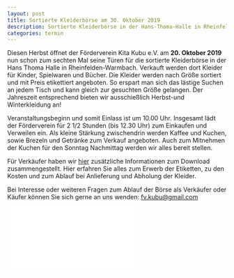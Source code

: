 ```yaml
---
layout: post
title: Sortierte Kleiderbörse am 30. Oktober 2019
description: Sortierte Kleiderbörse in der Hans-Thoma-Halle in Rheinfelden/Warmbach am 20. Oktober 2019.
categories: termin
---
```


Diesen Herbst öffnet der Förderverein Kita Kubu e.V. am **20. Oktober 2019** nun schon zum sechten Mal seine Türen für die sortierte
Kleiderbörse in der Hans Thoma Halle in Rheinfelden-Warmbach.
Verkauft werden dort Kleider für Kinder, Spielwaren und Bücher.
Die Kleider werden nach Größe sortiert und mit Preis etikettiert angeboten. So erspart man sich das lästige Suchen an jedem Tisch und kann gleich
zur gesuchten Größe gelangen.
Der Jahreszeit entsprechend bieten wir ausschießlich Herbst-und Winterkleidung an!

Veranstaltungsbeginn und somit Einlass ist um 10.00 Uhr. Insgesamt lädt der Förderverein für 
2 1/2 Stunden (bis 12.30 Uhr) zum Einkaufen und Verweilen ein. Als kleine Stärkung zwischendrin werden Kaffee und Kuchen,
sowie Brezeln und Getränke zum Verkauf angeboten.
Auch zum Mitnehmen der Kuchen für den Sonntag Nachmittag werden wir alles bereit stellen.

Für Verkäufer haben wir [hier](/docs/Kleiderboerse_Verkaeuferinfo.pdf) zusätzliche Informationen zum Download zusammengestellt. 
Hier erfahren Sie alles zum Erwerb der Etiketten, zu den Kosten und zum Ablauf bei Anlieferung und Abholung der Kleider.

Bei Interesse oder weiteren Fragen zum Ablauf der Börse als Verkäufer oder Käufer können Sie sich gerne an uns wenden:
<fv.kubu@gmail.com>

![Sortierte Kleidung](/images/Plakat_Oktober_19_InDesign.pdf)
